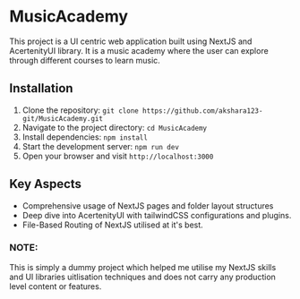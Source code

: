 # MusicAcademy

This project is a UI centric web application built using NextJS and AcertenityUI library. It is a music academy where the user can explore through different courses to learn music.

## Installation

1. Clone the repository: `git clone https://github.com/akshara123-git/MusicAcademy.git`
2. Navigate to the project directory: `cd MusicAcademy`
3. Install dependencies: `npm install`
4. Start the development server: `npm run dev`
5. Open your browser and visit `http://localhost:3000`

## Key Aspects
- Comprehensive usage of NextJS pages and folder layout structures
- Deep dive into AcertenityUI with tailwindCSS configurations and plugins.
- File-Based Routing of NextJS utilised at it's best.

### NOTE: 
This is simply a dummy project which helped me utilise my NextJS skills and UI libraries uitlisation techniques and does not carry any production level content or features.
